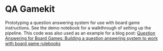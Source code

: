 # QA Gamekit
Prototyping a question answering system for use with board game instructions. See the demo notebook for a walkthrough of setting up the pipeline.  This code was also used as an example for a blog post: [Question Answering for Board Games: Building a question answering system to work with board game rulebooks](https://medium.com/@johnnaujoks/question-answering-for-board-games-17065e17d935)
